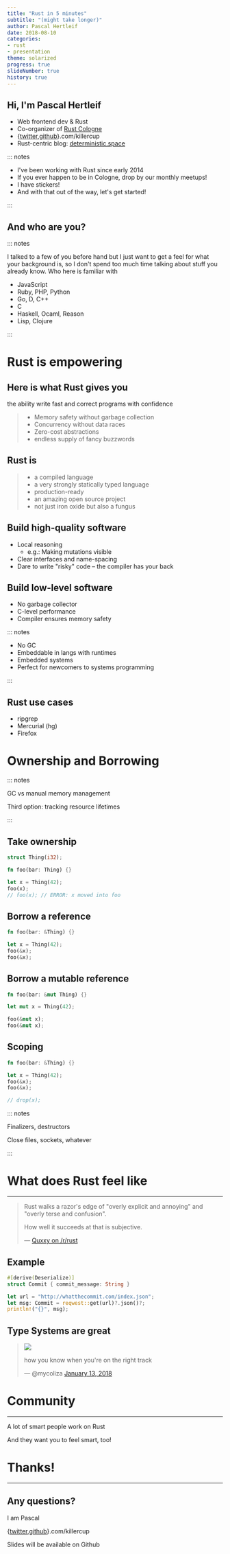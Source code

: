 ```yaml
---
title: "Rust in 5 minutes"
subtitle: "(might take longer)"
author: Pascal Hertleif
date: 2018-08-10
categories:
- rust
- presentation
theme: solarized
progress: true
slideNumber: true
history: true
---
```

## Hi, I'm Pascal Hertleif

- Web frontend dev & Rust
- Co-organizer of [Rust Cologne]
- {[twitter],[github]}.com/killercup
- Rust-centric blog: [deterministic.space]

[Rust Cologne]: http://rust.cologne/
[twitter]: https://twitter.com/killercup
[github]: https://github.com/killercup
[deterministic.space]: https://deterministic.space/

::: notes

- I've been working with Rust since early 2014
- If you ever happen to be in Cologne, drop by our monthly meetups!
- I have stickers!
- And with that out of the way, let's get started!

:::

## And who are you?

::: notes

I talked to a few of you before hand but I just want to get a feel for what your background is, so I don't spend too much time talking about stuff you already know.
Who here is familiar with

- JavaScript
- Ruby, PHP, Python
- Go, D, C++
- C
- Haskell, Ocaml, Reason
- Lisp, Clojure

:::

# Rust is empowering

## Here is what Rust gives you

the ability write fast and correct programs with confidence

> - Memory safety without garbage collection
> - Concurrency without data races
> - Zero-cost abstractions
> - endless supply of fancy buzzwords

## Rust is

> - a compiled language
> - a very strongly statically typed language
> - production-ready
> - an amazing open source project
> - not just iron oxide but also a fungus

## Build high-quality software

- Local reasoning
	- e.g.: Making mutations visible
- Clear interfaces and name-spacing
- Dare to write "risky" code – the compiler has your back

## Build low-level software

- No garbage collector
- C-level performance
- Compiler ensures memory safety

::: notes

- No GC
 - Embeddable in langs with runtimes
 - Embedded systems
- Perfect for newcomers to systems programming

:::

## Rust use cases

- ripgrep
- Mercurial (hg)
- Firefox

# Ownership and Borrowing

::: notes

GC vs manual memory management

Third option: tracking resource lifetimes

:::

## Take ownership

```rust
struct Thing(i32);

fn foo(bar: Thing) {}

let x = Thing(42);
foo(x);
// foo(x); // ERROR: x moved into foo
```

## Borrow a reference

```rust
fn foo(bar: &Thing) {}

let x = Thing(42);
foo(&x);
foo(&x);
```

## Borrow a mutable reference

```rust
fn foo(bar: &mut Thing) {}

let mut x = Thing(42);

foo(&mut x);
foo(&mut x);
```

## Scoping

```rust
fn foo(bar: &Thing) {}

let x = Thing(42);
foo(&x);
foo(&x);

// drop(x);
```

::: notes

Finalizers, destructors

Close files, sockets, whatever

:::


# What does Rust feel like

---

> Rust walks a razor's edge of "overly explicit and annoying" and "overly terse and confusion".
>
> How well it succeeds at that is subjective.
>
> — [Quxxy on /r/rust](https://www.reddit.com/r/rust/comments/70g0i2/a_complete_list_of_notes_on_the_rust_book_from_a/dn3afxj/?context=1)


## Example

```rust
#[derive(Deserialize)]
struct Commit { commit_message: String }

let url = "http://whatthecommit.com/index.json";
let msg: Commit = reqwest::get(url)?.json()?;
println!("{}", msg);
```


## Type Systems are great

<blockquote class="twitter-tweet" data-lang="en">
  <p><img src="https://pbs.twimg.com/media/DTYfMDQVQAAswA8.jpg"/></p>
  <p lang="en" dir="ltr">
    how you know when you&#39;re on the right track
  </p>
  &mdash; @mycoliza
  <a href="https://twitter.com/mycoliza/status/951982713736781824?ref_src=twsrc%5Etfw">January 13, 2018</a>
</blockquote>

# Community

---

A lot of smart people work on Rust

And they want you to feel smart, too!

# Thanks!

- - -

## Any questions?

I am Pascal

{[twitter],[github]}.com/killercup

Slides will be available on Github
